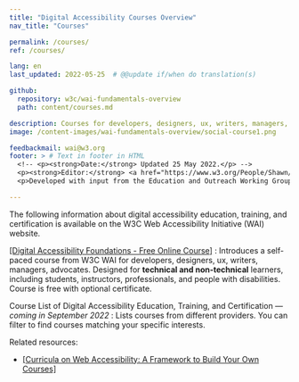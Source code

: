 ```yaml
---
title: "Digital Accessibility Courses Overview"
nav_title: "Courses"

permalink: /courses/
ref: /courses/

lang: en
last_updated: 2022-05-25  # @@update if/when do translation(s)

github:
  repository: w3c/wai-fundamentals-overview
  path: content/courses.md

description: Courses for developers, designers, ux, writers, managers, advocates - professionals, instructors, students - technical and non-technical.
image: /content-images/wai-fundamentals-overview/social-course1.png

feedbackmail: wai@w3.org
footer: > # Text in footer in HTML
  <!-- <p><strong>Date:</strong> Updated 25 May 2022.</p> -->
  <p><strong>Editor:</strong> <a href="https://www.w3.org/People/Shawn/">Shawn Lawton Henry</a>.</p>
  <p>Developed with input from the Education and Outreach Working Group (<a href="http://www.w3.org/WAI/EO/">EOWG</a>).</p>

---
```


The following information about digital accessibility education, training, and certification is available on the W3C Web Accessibility Initiative (WAI) website.

[[Digital Accessibility Foundations - Free Online Course]](/courses/foundations-course/)
:   Introduces a self-paced course from W3C WAI for developers, designers, ux, writers, managers, advocates. Designed for **technical and non-technical** learners, including students, instructors, professionals, and people with disabilities. Course is free with optional certificate.

Course List of Digital Accessibility Education, Training, and Certification &mdash; _coming in September 2022_
:   Lists courses from different providers. You can filter to find courses matching your specific interests.

Related resources:
* [[Curricula on Web Accessibility: A Framework to Build Your Own Courses]](/curricula/)
